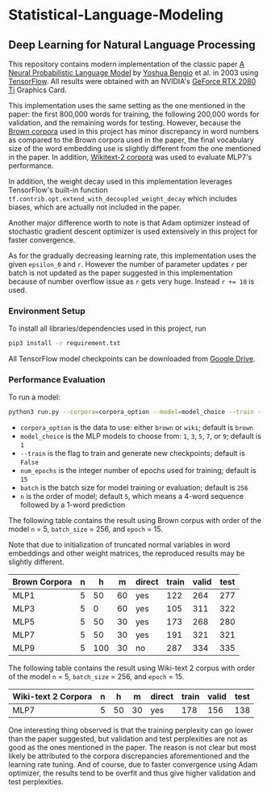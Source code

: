 # Statistical-Language-Modeling

## Deep Learning for Natural Language Processing
This repository contains modern implementation of the classic paper [A Neural Probabilistic Language Model](http://www.jmlr.org/papers/volume3/bengio03a/bengio03a.pdf) by [Yoshua Bengio](https://en.wikipedia.org/wiki/Yoshua_Bengio) et al. in 2003 using [TensorFlow](https://www.tensorflow.org/). All results were obtained with an NVIDIA's [GeForce RTX 2080 Ti](https://www.nvidia.com/en-us/geforce/graphics-cards/rtx-2080-ti/) Graphics Card.

This implementation uses the same setting as the one mentioned in the paper: the first 800,000 words for training, the following 200,000 words for validation, and the remaining words for testing. However, because the [Brown corpora](https://en.wikipedia.org/wiki/Brown_Corpus) used in this project has minor discrepancy in word numbers as compared to the Brown corpora used in the paper, the final vocabulary size of the word embedding use is slightly different from the one mentioned in the paper. In addition, [Wikitext-2 corpora](https://blog.einstein.ai/the-wikitext-long-term-dependency-language-modeling-dataset/) was used to evaluate MLP7's performance.

In addition, the weight decay used in this implementation leverages TensorFlow's built-in function `tf.contrib.opt.extend_with_decoupled_weight_decay` which includes biases, which are actually not included in the paper.

Another major difference worth to note is that Adam optimizer instead of stochastic gradient descent optimizer is used extensively in this project for faster convergence.

As for the gradually decreasing learning rate, this implementation uses the given `epsilon_0` and `r`. However the number of parameter updates `r` per batch is not updated as the paper suggested in this implementation because of number overflow issue as `r` gets very huge. Instead `r += 10` is used.

### Environment Setup
To install all libraries/dependencies used in this project, run
```bash
pip3 install -r requirement.txt
```
All TensorFlow model checkpoints can be downloaded from [Google Drive](https://drive.google.com/drive/folders/1tWk1iaQz1mhw6bzh4mrBz4d2SrVNKGuX?usp=sharing).

### Performance Evaluation
To run a model:
```bash
python3 run.py --corpora=corpora_option --model=model_choice --train --epoch=num_epochs --batch=batch_szie --order=n
```
 - `corpora_option` is the data to use: either `brown` or `wiki`; default is `brown`
 - `model_choice`   is the MLP models to choose from: `1`, `3`, `5`, `7`, or `9`; default is `1`
 - `--train`        is the flag to train and generate new checkpoints; default is `False`
 - `num_epochs`     is the integer number of epochs used for training; default is `15`
 - `batch`          is the batch size for model training or evaluation; default is `256`
 - `n`              is the order of model; default `5`, which means a 4-word sequence followed by a 1-word prediction

The following table contains the result using Brown corpus with order of the model `n` = 5, `batch_size` = 256, and `epoch` = 15.

Note that due to initialization of truncated normal variables in word embeddings and other weight matrices, the reproduced results may be slightly different.

| Brown Corpora | n | h   | m  | direct | train | valid | test |
|--------------|---|-----|----|--------|-------|-------|------|
| MLP1         | 5 | 50  | 60 | yes    | 122   | 264   | 277  |
| MLP3         | 5 | 0   | 60 | yes    | 105   | 311   | 322  |
| MLP5         | 5 | 50  | 30 | yes    | 173   | 268   | 280  |
| MLP7         | 5 | 50  | 30 | yes    | 191   | 321   | 321  |
| MLP9         | 5 | 100 | 30 | no     | 287   | 334   | 335  |

The following table contains the result using Wiki-text 2 corpus with order of the model `n` = 5, `batch_size` = 256, and `epoch` = 15.

| Wiki-text 2 Corpora | n | h   | m  | direct | train | valid | test |
|--------------|---|-----|----|--------|-------|-------|------|
| MLP7         | 5 | 50  | 30 | yes    | 178 |  156  | 138 |

One interesting thing observed is that the training perplexity can go lower than the paper suggested, but validation and test perplexities are not as good as the ones mentioned in the paper. The reason is not clear but most likely be attributed to the corpora discrepancies aforementioned and the learning rate tuning. And of course, due to faster convergence using Adam optimizer, the results tend to be overfit and thus give higher validation and test perplexities.
